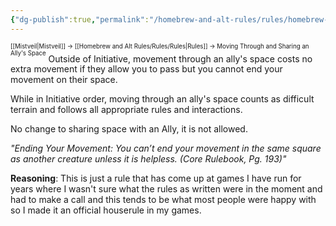 ```yaml
---
{"dg-publish":true,"permalink":"/homebrew-and-alt-rules/rules/homebrew-alt-rules/moving-through-and-sharing-an-ally-s-space/"}
---
```


<sup><sup>[[Mistveil\|Mistveil]] → [[Homebrew and Alt Rules/Rules/Rules\|Rules]] → Moving Through and Sharing an Ally's Space</sup></sup>
Outside of Initiative, movement through an ally's space costs no extra movement if they allow you to pass but you cannot end your movement on their space.

While in Initiative order, moving through an ally's space counts as difficult terrain and follows all appropriate rules and interactions.

No change to sharing space with an Ally, it is not allowed.

_"Ending Your Movement: You can’t end your movement in the same square as another creature unless it is helpless. (Core Rulebook, Pg. 193)"_

**Reasoning**: This is just a rule that has come up at games I have run for years where I wasn't sure what the rules as written were in the moment and had to make a call and this tends to be what most people were happy with so I made it an official houserule in my games.